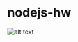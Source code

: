 # nodejs-hw

![alt text](https://github.com/[AlexSytsenko]/[nodejs-hw]/blob/[main]/img/Screenshot_1.jpg?raw=true)

